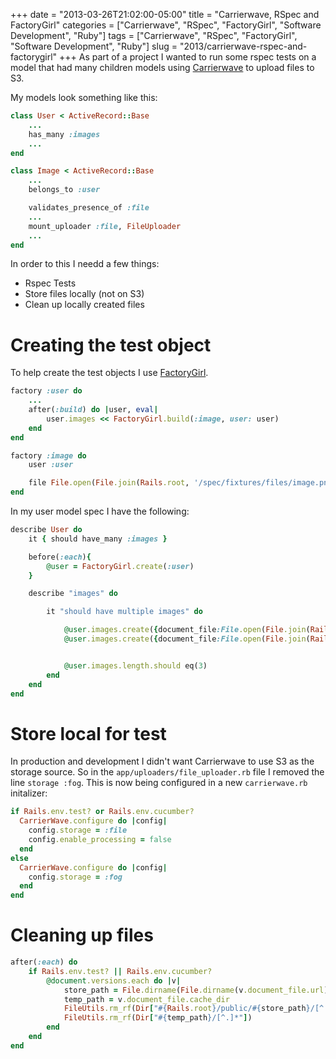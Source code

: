 +++
date = "2013-03-26T21:02:00-05:00"
title = "Carrierwave, RSpec and FactoryGirl"
categories = ["Carrierwave", "RSpec", "FactoryGirl", "Software Development", "Ruby"]
tags = ["Carrierwave", "RSpec", "FactoryGirl", "Software Development", "Ruby"]
slug = "2013/carrierwave-rspec-and-factorygirl"
+++
As part of a project I wanted to run some rspec tests on a model that had many children models using [Carrierwave](https://github.com/jnicklas/carrierwave) to upload files to S3.

My models look something like this:

```ruby
class User < ActiveRecord::Base
    ...
    has_many :images
    ...
end

class Image < ActiveRecord::Base
    ...
    belongs_to :user

    validates_presence_of :file
    ...
    mount_uploader :file, FileUploader
    ...
end
```
<!-- more -->

In order to this I needd a few things:

+ Rspec Tests
+ Store files locally (not on S3)
+ Clean up locally created files

# Creating the test object

To help create the test objects I use [FactoryGirl](https://github.com/thoughtbot/factory_girl).

```ruby
factory :user do
    ...
    after(:build) do |user, eval|
        user.images << FactoryGirl.build(:image, user: user)
    end
end

factory :image do
    user :user

    file File.open(File.join(Rails.root, '/spec/fixtures/files/image.png'))
end
```

In my user model spec I have the following:

```ruby
describe User do
    it { should have_many :images }

    before(:each){
        @user = FactoryGirl.create(:user)
    }

    describe "images" do

        it "should have multiple images" do

            @user.images.create({document_file:File.open(File.join(Rails.root, '/spec/fixtures/files/image.png'))})
            @user.images.create({document_file:File.open(File.join(Rails.root, '/spec/fixtures/files/image.png'))})


            @user.images.length.should eq(3)
        end
    end
end
```

# Store local for test

In production and development I didn't want Carrierwave to use S3 as the storage source. So in the `app/uploaders/file_uploader.rb` file I removed the line `storage :fog`. This is now being configured in a new `carrierwave.rb` initalizer:

```ruby
if Rails.env.test? or Rails.env.cucumber?
  CarrierWave.configure do |config|
    config.storage = :file
    config.enable_processing = false
  end
else
  CarrierWave.configure do |config|
    config.storage = :fog
  end
end
```

# Cleaning up files

```ruby
after(:each) do
    if Rails.env.test? || Rails.env.cucumber?
        @document.versions.each do |v|
            store_path = File.dirname(File.dirname(v.document_file.url))
            temp_path = v.document_file.cache_dir
            FileUtils.rm_rf(Dir["#{Rails.root}/public/#{store_path}/[^.]*"])
            FileUtils.rm_rf(Dir["#{temp_path}/[^.]*"])
        end
    end
end
```
